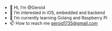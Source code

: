 - 👋 Hi, I’m @Geroid
- 👀 I’m interested in iOS, embedded and backend
- 🌱 I’m currently learning Golang and Raspberry Pi
- 📫 How to reach me geroid1735@gmail.com

<!---
Geroid/Geroid is a ✨ special ✨ repository because its `README.md` (this file) appears on your GitHub profile.
You can click the Preview link to take a look at your changes.
--->

